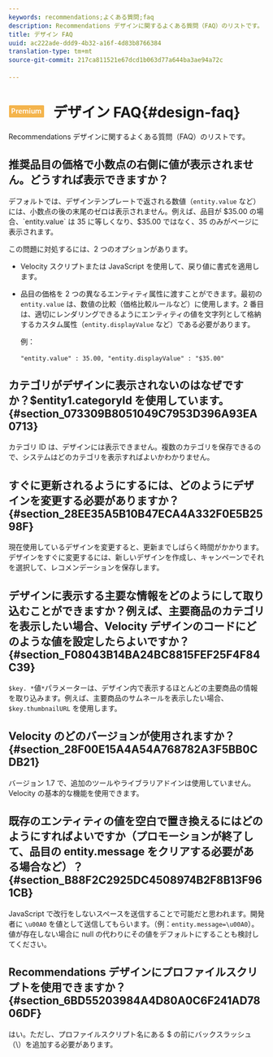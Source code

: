 ```yaml
---
keywords: recommendations;よくある質問;faq
description: Recommendations デザインに関するよくある質問（FAQ）のリストです。
title: デザイン FAQ
uuid: ac222ade-ddd9-4b32-a16f-4d83b8766384
translation-type: tm+mt
source-git-commit: 217ca811521e67dcd1b063d77a644ba3ae94a72c

---
```



# ![PREMIUM](/help/assets/premium.png) デザイン FAQ{#design-faq}

Recommendations デザインに関するよくある質問（FAQ）のリストです。

## 推奨品目の価格で小数点の右側に値が表示されません。どうすれば表示できますか？

デフォルトでは、デザインテンプレートで返される数値（`entity.value` など）には、小数点の後の末尾のゼロは表示されません。例えば、品目が $35.00 の場合、`entity.value` は 35 に等しくなり、$35.00 ではなく、35 のみがページに表示されます。

この問題に対処するには、2 つのオプションがあります。

* Velocity スクリプトまたは JavaScript を使用して、戻り値に書式を適用します。

* 品目の価格を 2 つの異なるエンティティ属性に渡すことができます。最初の `entity.value` は、数値の比較（価格比較ルールなど）に使用します。2 番目は、適切にレンダリングできるようにエンティティの値を文字列として格納するカスタム属性（`entity.displayValue` など）である必要があります。

   例：

   `"entity.value" : 35.00, "entity.displayValue" : "$35.00"`

## カテゴリがデザインに表示されないのはなぜですか？$entity1.categoryId を使用しています。{#section_073309B8051049C7953D396A93EA0713}

カテゴリ ID は、デザインには表示できません。複数のカテゴリを保存できるので、システムはどのカテゴリを表示すればよいかわかりません。

## すぐに更新されるようにするには、どのようにデザインを変更する必要がありますか？ {#section_28EE35A5B10B47ECA4A332F0E5B2598F}

現在使用しているデザインを変更すると、更新までしばらく時間がかかります。デザインをすぐに変更するには、新しいデザインを作成し、キャンペーンでそれを選択して、レコメンデーションを保存します。

## デザインに表示する主要な情報をどのようにして取り込むことができますか？例えば、主要商品のカテゴリを表示したい場合、Velocity デザインのコードにどのような値を設定したらよいですか？ {#section_F08043B14BA24BC8815FEF25F4F84C39}

`$key. *`値`*`パラメーターは、デザイン内で表示するほとんどの主要商品の情報を取り込みます。例えば、主要商品のサムネールを表示したい場合、`$key.thumbnailURL` を使用します。

## Velocity のどのバージョンが使用されますか？{#section_28F00E15A4A54A768782A3F5BB0CDB21}

バージョン 1.7 で、追加のツールやライブラリアドインは使用していません。Velocity の基本的な機能を使用できます。

## 既存のエンティティの値を空白で置き換えるにはどのようにすればよいですか（プロモーションが終了して、品目の entity.message をクリアする必要がある場合など）？{#section_B88F2C2925DC4508974B2F8B13F961CB}

JavaScript で改行をしないスペースを送信することで可能だと思われます。開発者に `\u00A0` を値として送信してもらいます。（例：`entity.message=\u00A0`）。値が存在しない場合に null の代わりにその値をデフォルトにすることも検討してください。

## Recommendations デザインにプロファイルスクリプトを使用できますか？{#section_6BD55203984A4D80A0C6F241AD7806DF}

はい。ただし、プロファイルスクリプト名にある $ の前にバックスラッシュ（\）を追加する必要があります。

